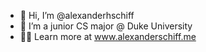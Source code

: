 - 👋 Hi, I’m @alexanderhschiff
- 👀 I’m a junior CS major @ Duke University
- 👨‍💻 Learn more at www.alexanderschiff.me
